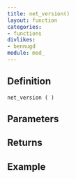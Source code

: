 ```yaml
---
title: net_version()
layout: function
categories:
- functions
divlikes:
- bennugd
module: mod_
---
```


## Definition

    net_version ( )

## Parameters

## Returns

## Example
